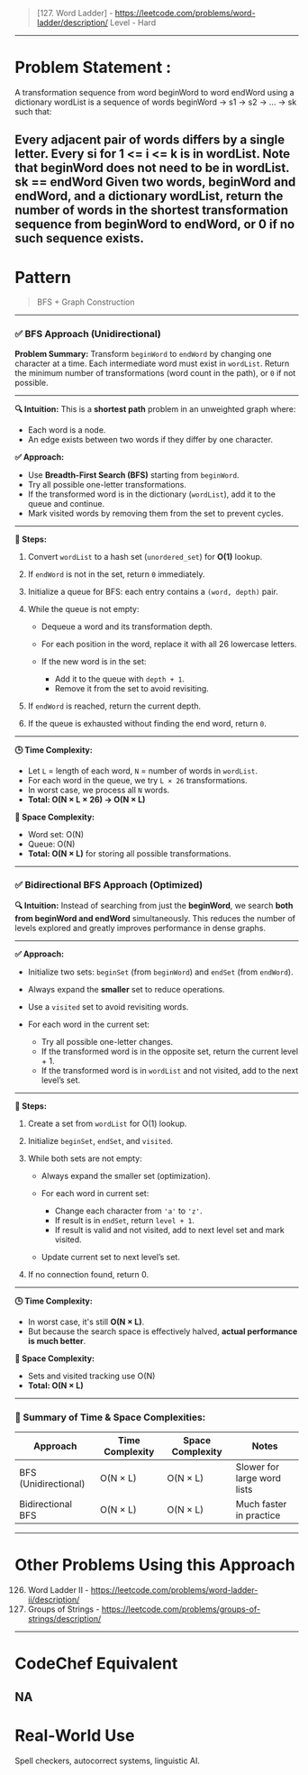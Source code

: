 > [127. Word Ladder] - https://leetcode.com/problems/word-ladder/description/
> Level - Hard
--------------------------------------------------------------------------------------------------------------------------------------
# Problem Statement : 

A transformation sequence from word beginWord to word endWord using a dictionary wordList is a sequence of words beginWord -> s1 -> s2 -> ... -> sk such that:

Every adjacent pair of words differs by a single letter.
Every si for 1 <= i <= k is in wordList. Note that beginWord does not need to be in wordList.
sk == endWord
Given two words, beginWord and endWord, and a dictionary wordList, return the number of words in the shortest transformation sequence from beginWord to endWord, or 0 if no such sequence exists.
--------------------------------------------------------------------------------------------------------------------------------------
# Pattern
> BFS + Graph Construction
--------------------------------------------------------------------------------------------------------------------------------------
### ✅ BFS Approach (Unidirectional)

**Problem Summary:**
Transform `beginWord` to `endWord` by changing one character at a time. Each intermediate word must exist in `wordList`. Return the minimum number of transformations (word count in the path), or `0` if not possible.

---

**🔍 Intuition:**
This is a **shortest path** problem in an unweighted graph where:

* Each word is a node.
* An edge exists between two words if they differ by one character.

**✅ Approach:**

* Use **Breadth-First Search (BFS)** starting from `beginWord`.
* Try all possible one-letter transformations.
* If the transformed word is in the dictionary (`wordList`), add it to the queue and continue.
* Mark visited words by removing them from the set to prevent cycles.

---

**🧠 Steps:**

1. Convert `wordList` to a hash set (`unordered_set`) for **O(1)** lookup.
2. If `endWord` is not in the set, return `0` immediately.
3. Initialize a queue for BFS: each entry contains a `(word, depth)` pair.
4. While the queue is not empty:

   * Dequeue a word and its transformation depth.
   * For each position in the word, replace it with all 26 lowercase letters.
   * If the new word is in the set:

     * Add it to the queue with `depth + 1`.
     * Remove it from the set to avoid revisiting.
5. If `endWord` is reached, return the current depth.
6. If the queue is exhausted without finding the end word, return `0`.

---

**🕒 Time Complexity:**

* Let `L` = length of each word, `N` = number of words in `wordList`.
* For each word in the queue, we try `L × 26` transformations.
* In worst case, we process all `N` words.
* **Total: O(N × L × 26) → O(N × L)**

**💾 Space Complexity:**

* Word set: O(N)
* Queue: O(N)
* **Total: O(N × L)** for storing all possible transformations.

---

### ✅ Bidirectional BFS Approach (Optimized)

**🔍 Intuition:**
Instead of searching from just the **beginWord**, we search **both from beginWord and endWord** simultaneously. This reduces the number of levels explored and greatly improves performance in dense graphs.

---

**✅ Approach:**

* Initialize two sets: `beginSet` (from `beginWord`) and `endSet` (from `endWord`).
* Always expand the **smaller** set to reduce operations.
* Use a `visited` set to avoid revisiting words.
* For each word in the current set:

  * Try all possible one-letter changes.
  * If the transformed word is in the opposite set, return the current level + 1.
  * If the transformed word is in `wordList` and not visited, add to the next level’s set.

---

**🧠 Steps:**

1. Create a set from `wordList` for O(1) lookup.
2. Initialize `beginSet`, `endSet`, and `visited`.
3. While both sets are not empty:

   * Always expand the smaller set (optimization).
   * For each word in current set:

     * Change each character from `'a'` to `'z'`.
     * If result is in `endSet`, return `level + 1`.
     * If result is valid and not visited, add to next level set and mark visited.
   * Update current set to next level’s set.
4. If no connection found, return 0.

---

**🕒 Time Complexity:**

* In worst case, it's still **O(N × L)**.
* But because the search space is effectively halved, **actual performance is much better**.

**💾 Space Complexity:**

* Sets and visited tracking use O(N)
* **Total: O(N × L)**

---

### 🔁 Summary of Time & Space Complexities:

| Approach             | Time Complexity | Space Complexity | Notes                       |
| -------------------- | --------------- | ---------------- | --------------------------- |
| BFS (Unidirectional) | O(N × L)        | O(N × L)         | Slower for large word lists |
| Bidirectional BFS    | O(N × L)        | O(N × L)         | Much faster in practice     |

--------------------------------------------------------------------------------------------------------------------------------------
# Other Problems Using this Approach
126. Word Ladder II - https://leetcode.com/problems/word-ladder-ii/description/
2157. Groups of Strings - https://leetcode.com/problems/groups-of-strings/description/
--------------------------------------------------------------------------------------------------------------------------------------
# CodeChef Equivalent
NA
--------------------------------------------------------------------------------------------------------------------------------------
# Real-World Use
Spell checkers, autocorrect systems, linguistic AI. 